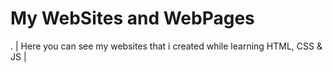 # My WebSites and WebPages
.
| Here you can see my websites that i created while learning HTML, CSS & JS |

